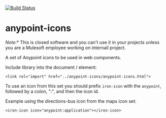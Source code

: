 [![Build Status](https://travis-ci.org/advanced-rest-client/anypoint-icons.svg?branch=stage)](https://travis-ci.org/advanced-rest-client/anypoint-icons)  

# anypoint-icons

*Note:** This is closed software and you can't use it in your projects unless
you are a Mulesoft employee working on internall project.

A set of Anypoint icons to be used in web components.

Include library into the document / element:
```
<link rel="import" href="../anypoint-icons/anypoint-icons.html">
```

To use an icon from this set you should prefix `iron-icon` with the `anypoint`, followed by a colon, ":", and then the icon id.

Example using the directions-bus icon from the maps icon set:
```
<iron-icon icon="anypoint:application"></iron-icon>
```

